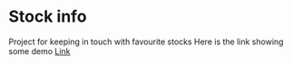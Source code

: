 # Stock info

Project for keeping in touch with favourite stocks
Here is the link showing some demo 
<a href="https://youtu.be/9DZB2gqCfao">Link</a>
